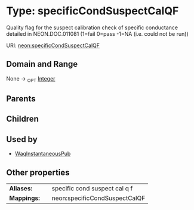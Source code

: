 
# Type: specificCondSuspectCalQF


Quality flag for the suspect calibration check of specific conductance detailed in NEON.DOC.011081 (1=fail 0=pass -1=NA (i.e. could not be run))

URI: [neon:specificCondSuspectCalQF](https://data.neonscience.org/specificCondSuspectCalQF)


## Domain and Range

None ->  <sub>OPT</sub> [Integer](types/Integer.md)

## Parents


## Children


## Used by

 * [WaqInstantaneousPub](WaqInstantaneousPub.md)

## Other properties

|  |  |  |
| --- | --- | --- |
| **Aliases:** | | specific cond suspect cal q f |
| **Mappings:** | | neon:specificCondSuspectCalQF |

